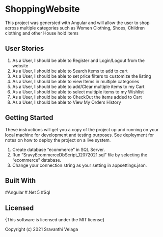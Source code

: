 # ShoppingWebsite

This project was genersted with Angular and will allow the user to shop across multiple categories such as Women Clothing, Shoes, Children clothing and other House hold items 

## User Stories

1. As a User, I should be able to Register and Login/Logout from the website
2. As a User, I should be able to Search items to add to cart
3. As a User, I should be able to set price filters to customize the listing 
4. As a User, I should be able to view Items in multiple categories
5. As a User, I should be able to add/Clear multiple items to my Cart
6. As a User, I should be able to select multiple items to my Wishlist
7. As a User, I should be able to CheckOut the items added to Cart
8. As a User, I should be able to View My Orders History

## Getting Started

These instructions will get you a copy of the project up and running on your local machine for development and testing purposes. See deployment for notes on how to deploy the project on a live system.

1.	Create database “ecommerce” in SQL Server. 
2.	Run “SravyEcommerceDbScript_12072021.sql” file by selecting the “ecommerce” database. 
3.	Change your connection string as your setting in appsettings.json. 

## Built With

#Angular
#.Net 5
#Sql

## Licensed
{This software is licensed under the MIT license}

Copyright (c) 2021 Sravanthi Velaga

